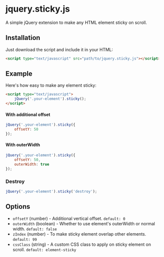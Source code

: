 jquery.sticky.js
================
A simple jQuery extension to make any HTML element sticky on scroll.

## Installation
Just download the script and include it in your HTML:

```html
<script type="text/javascript" src="path/to/jquery.sticky.js"></script>
```

## Example
Here's how easy to make any element sticky:

```html
<script type="text/javascript">
	jQuery('.your-element').sticky();
</script>
```

#### With additional offset

```js
jQuery('.your-element').sticky({
	offsetY: 50
});
```

#### With outerWidth

```js
jQuery('.your-element').sticky({
	offsetY: 50,
	outerWidth: true
});
```

### Destroy
```js
jQuery('.your-element').sticky('destroy');
```

## Options
- `offsetY` (number) - Additional vertical offset. `default: 0`
- `outerWidth` (boolean) - Whether to use element's outerWidth or normal width. `default: false`
- `zIndex` (number) - To make sticky element overlap other elements. `default: 99`
- `cssClass` (string) - A custom CSS class to apply on sticky element on scroll. `default: element-sticky`